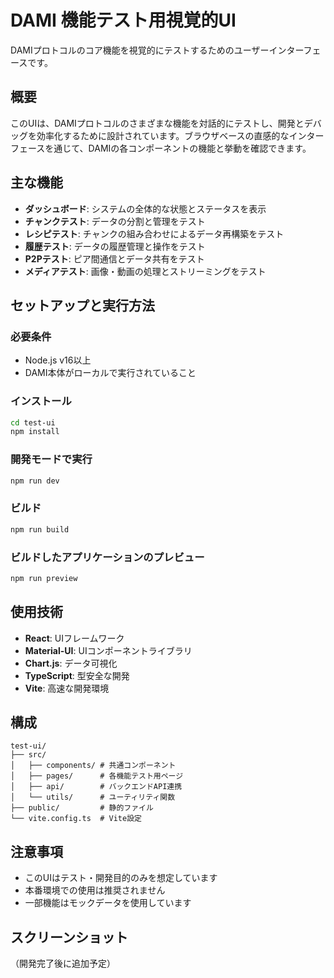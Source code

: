 # DAMI 機能テスト用視覚的UI

DAMIプロトコルのコア機能を視覚的にテストするためのユーザーインターフェースです。

## 概要

このUIは、DAMIプロトコルのさまざまな機能を対話的にテストし、開発とデバッグを効率化するために設計されています。ブラウザベースの直感的なインターフェースを通じて、DAMIの各コンポーネントの機能と挙動を確認できます。

## 主な機能

- **ダッシュボード**: システムの全体的な状態とステータスを表示
- **チャンクテスト**: データの分割と管理をテスト
- **レシピテスト**: チャンクの組み合わせによるデータ再構築をテスト
- **履歴テスト**: データの履歴管理と操作をテスト
- **P2Pテスト**: ピア間通信とデータ共有をテスト
- **メディアテスト**: 画像・動画の処理とストリーミングをテスト

## セットアップと実行方法

### 必要条件
- Node.js v16以上
- DAMI本体がローカルで実行されていること

### インストール
```bash
cd test-ui
npm install
```

### 開発モードで実行
```bash
npm run dev
```

### ビルド
```bash
npm run build
```

### ビルドしたアプリケーションのプレビュー
```bash
npm run preview
```

## 使用技術

- **React**: UIフレームワーク
- **Material-UI**: UIコンポーネントライブラリ 
- **Chart.js**: データ可視化
- **TypeScript**: 型安全な開発
- **Vite**: 高速な開発環境

## 構成

```
test-ui/
├── src/
│   ├── components/ # 共通コンポーネント
│   ├── pages/      # 各機能テスト用ページ
│   ├── api/        # バックエンドAPI連携
│   └── utils/      # ユーティリティ関数
├── public/         # 静的ファイル
└── vite.config.ts  # Vite設定
```

## 注意事項

- このUIはテスト・開発目的のみを想定しています
- 本番環境での使用は推奨されません
- 一部機能はモックデータを使用しています

## スクリーンショット

（開発完了後に追加予定） 